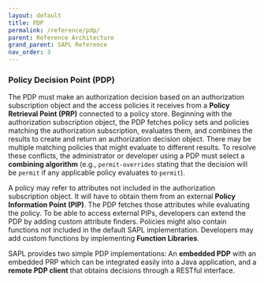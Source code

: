 ```yaml
---
layout: default
title: PDP
permalink: /reference/pdp/
parent: Reference Architecture
grand_parent: SAPL Reference
nav_order: 3
---
```


### Policy Decision Point (PDP)

The PDP must make an authorization decision based on an authorization subscription object and the access policies it receives from a **Policy Retrieval Point (PRP)** connected to a policy store. Beginning with the authorization subscription object, the PDP fetches policy sets and policies matching the authorization subscription, evaluates them, and combines the results to create and return an authorization decision object. There may be multiple matching policies that might evaluate to different results. To resolve these conflicts, the administrator or developer using a PDP must select a **combining algorithm** (e.g., `permit-overrides` stating that the decision will be `permit` if any applicable policy evaluates to `permit`).

A policy may refer to attributes not included in the authorization subscription object. It will have to obtain them from an external **Policy Information Point (PIP)**. The PDP fetches those attributes while evaluating the policy. To be able to access external PIPs, developers can extend the PDP by adding custom attribute finders. Policies might also contain functions not included in the default SAPL implementation. Developers may add custom functions by implementing **Function Libraries**.

SAPL provides two simple PDP implementations: An **embedded PDP** with an embedded PRP which can be integrated easily into a Java application, and a **remote PDP client** that obtains decisions through a RESTful interface.